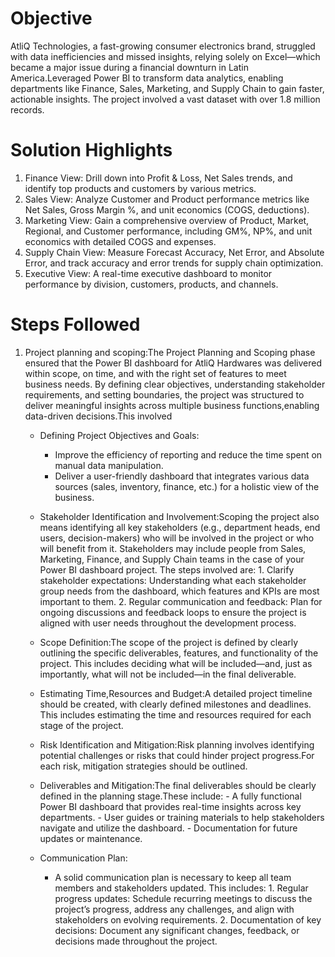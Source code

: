 # Objective
AtliQ Technologies, a fast-growing consumer electronics brand, struggled with data inefficiencies and missed insights, relying solely on Excel—which became a major issue during a financial downturn in Latin America.Leveraged Power BI to transform data analytics, enabling departments like Finance, Sales, Marketing, and Supply Chain to gain faster, actionable insights. The project involved a vast dataset with over 1.8 million records.

# Solution Highlights
1. Finance View: Drill down into Profit & Loss, Net Sales trends, and identify top products and customers by various metrics.
2. Sales View: Analyze Customer and Product performance metrics like Net Sales, Gross Margin %, and unit economics (COGS, deductions).
3. Marketing View: Gain a comprehensive overview of Product, Market, Regional, and Customer performance, including GM%, NP%, and unit economics with detailed COGS and expenses.
4. Supply Chain View: Measure Forecast Accuracy, Net Error, and Absolute Error, and track accuracy and error trends for supply chain optimization.
5. Executive View: A real-time executive dashboard to monitor performance by division, customers, products, and channels.

# Steps Followed
1. Project planning and scoping:The Project Planning and Scoping phase ensured that the Power BI dashboard for AtliQ Hardwares was delivered within scope, on time, and with the right set of features to meet 
   business needs. By defining clear objectives, understanding stakeholder requirements, and setting boundaries, the project was structured to deliver meaningful insights across multiple business 
   functions,enabling data-driven decisions.This involved
    - Defining Project Objectives and Goals:
         - Improve the efficiency of reporting and reduce the time spent on manual data manipulation.
         - Deliver a user-friendly dashboard that integrates various data sources (sales, inventory, finance, etc.) for a holistic view of the business.
           
    - Stakeholder Identification and Involvement:Scoping the project also means identifying all key stakeholders (e.g., department heads, end users, decision-makers) who will be involved in the project or who 
                                                 will benefit from it. Stakeholders may include people from Sales, Marketing, Finance, and Supply Chain teams in the case of your Power BI dashboard project.
                                                 The steps involved are:
                                                      1. Clarify stakeholder expectations: Understanding what each stakeholder group needs from the dashboard, which features and KPIs are most important to them.
                                                      2. Regular communication and feedback: Plan for ongoing discussions and feedback loops to ensure the project is aligned with user needs throughout the 
                                                         development process.
      
    - Scope Definition:The scope of the project is defined by clearly outlining the specific deliverables, features, and functionality of the project. This includes deciding what will be included—and, just as 
                       importantly, what will not be included—in the final deliverable.
      
    - Estimating Time,Resources and Budget:A detailed project timeline should be created, with clearly defined milestones and deadlines. This includes estimating the time and resources required for each stage of 
                                           the project.
      
    - Risk Identification and Mitigation:Risk planning involves identifying potential challenges or risks that could hinder project progress.For each risk, mitigation strategies should be outlined.
  
    - Deliverables and Mitigation:The final deliverables should be clearly defined in the planning stage.These include:
                                    - A fully functional Power BI dashboard that provides real-time insights across key departments.
                                    - User guides or training materials to help stakeholders navigate and utilize the dashboard.
                                    - Documentation for future updates or maintenance.

    - Communication Plan:
        - A solid communication plan is necessary to keep all team members and stakeholders updated. This includes:
                1.  Regular progress updates: Schedule recurring meetings to discuss the project’s progress, address any challenges, and align with stakeholders on evolving requirements.
                2.  Documentation of key decisions: Document any significant changes, feedback, or decisions made throughout the project.
      
